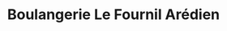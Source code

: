 ---
title: "Boulangerie Le Fournil Arédien"
url: /la-meyze/boulangerie-le-fournil-aredien/
shop: boulangerie
---